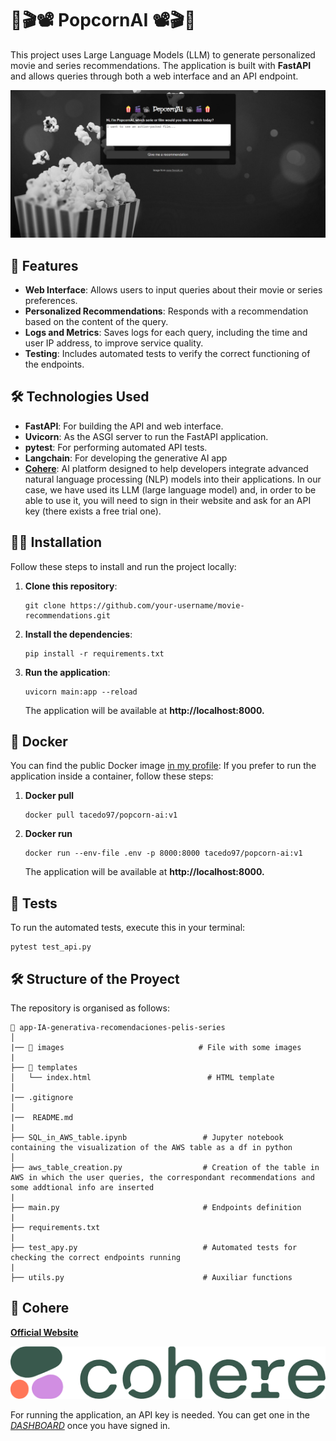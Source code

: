 # 🍿🎬📽️ PopcornAI 📽️🎬🍿

This project uses Large Language Models (LLM) to generate personalized movie and series recommendations. The application is built with **FastAPI** and allows queries through both a web interface and an API endpoint.

![PopcornAI](./images/frontend_PopcornAI.jpg)
## 🚀 Features

- **Web Interface**: Allows users to input queries about their movie or series preferences.
- **Personalized Recommendations**: Responds with a recommendation based on the content of the query.
- **Logs and Metrics**: Saves logs for each query, including the time and user IP address, to improve service quality.
- **Testing**: Includes automated tests to verify the correct functioning of the endpoints.

## 🛠 Technologies Used

- **FastAPI**: For building the API and web interface.
- **Uvicorn**: As the ASGI server to run the FastAPI application.
- **pytest**: For performing automated API tests.
- **Langchain**: For developing the generative AI app
- **[Cohere](#-cohere)**: AI platform designed to help developers integrate advanced natural language processing (NLP) models into their applications. In our case, we have used its LLM (large language model) and, in order to be able to use it, you will need to sign in their website and ask for an API key (there exists a free trial one).

## 🧑‍💻 Installation

Follow these steps to install and run the project locally:

1. **Clone this repository**:

    ```
    git clone https://github.com/your-username/movie-recommendations.git
    ```

2.  **Install the dependencies**:

    ```
    pip install -r requirements.txt
    ```

3. **Run the application**:

    ```
    uvicorn main:app --reload
    ```

    The application will be available at **http://localhost:8000.**

## 🐋 Docker
You can find the public Docker image [in my profile](https://hub.docker.com/u/tacedo97): 
If you prefer to run the application inside a container, follow these steps:

1. **Docker pull**
    
    ```
    docker pull tacedo97/popcorn-ai:v1
    ```

2. **Docker run**

    ```
    docker run --env-file .env -p 8000:8000 tacedo97/popcorn-ai:v1
    ```

    The application will be available at **http://localhost:8000.**


## 🧪 Tests
To run the automated tests, execute this in your terminal:

```
pytest test_api.py
```

## 🛠️ Structure of the Proyect
The repository is organised as follows:

```
📂 app-IA-generativa-recomendaciones-pelis-series
│
|── 📁 images                              # File with some images 
|
├── 📁 templates                            
│   └── index.html                          # HTML template 
│
|── .gitignore
│
|──  README.md
|
├── SQL_in_AWS_table.ipynb                 # Jupyter notebook containing the visualization of the AWS table as a df in python
│
├── aws_table_creation.py                  # Creation of the table in AWS in which the user queries, the correspondant recommendations and some addtional info are inserted
|  
├── main.py                                # Endpoints definition
|
├── requirements.txt                       
|
├── test_apy.py                            # Automated tests for checking the correct endpoints running
|
├── utils.py                               # Auxiliar functions
```

## 🤖 Cohere 

[**Official Website**](https://cohere.com/)

![Cohere](./images/cohere.png)

For running the application, an API key is needed. You can get one in the [*DASHBOARD*](https://docs.cohere.com/reference/about?_gl=1*164ftf4*_gcl_au*NDYzODc0NTA4LjE3MzI5MTMzNjA.) once you have signed in.
